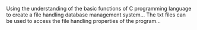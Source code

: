 Using the understanding of the basic functions of C programming language to create a file handling database management system...
The txt files can be used to access the file handling properties of the program...
